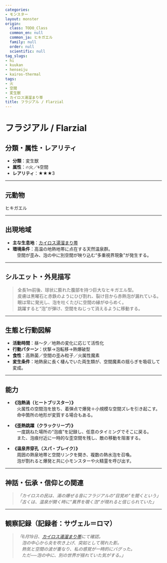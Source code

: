 ```yaml
---
categories:
- モンスター
layout: monster
origin:
  class: TODO_Class
  common_en: null
  common_ja: ヒキガエル
  family: null
  order: null
  scientific: null
tag_slugs:
- hi
- kuukan
- henseiju
- kairos-thermal
tags:
- 火
- 空間
- 変生獣
- カイロス湯溜まり帯
title: フラジアル / Flarzial
---
```


# フラジアル / Flarzial

## 分類・属性・レアリティ

* **分類**：変生獣  
* **属性**：🔥火／🌀空間  
* **レアリティ**：★★★3

---

## 元動物
ヒキガエル

---

## 出現地域

* **主な生息地**：[カイロス湯溜まり帯](../place/kairos_thermal.md)  
* **環境条件**：高温の地熱地帯に点在する天然温泉群。  
　空間が歪み、泡の中に別空間が映り込む“多重視界現象”が発生する。

---

## シルエット・外見描写

> 全長1m前後、球状に膨れた腹部を持つ巨大なヒキガエル型。  
> 皮膚は黒曜石と赤鉄のようにひび割れ、裂け目から赤熱泡が漏れている。  
> 眼は常に発光し、泡を吐くたびに空間の縁がゆらめく。  
> 跳躍すると“泡”が弾け、空間をねじって消えるように移動する。

---

## 生態と行動図解

* **活動時間**：昼～夕／地熱の変化に応じて活性化  
* **行動パターン**：伏撃→泡転移→熱爆破型  
* **食性**：高熱菌／空間の歪み粒子／火属性魔素  
* **変生条件**：地熱泉に長く棲んでいた両生類が、空間魔素の揺らぎを吸収して変成。

---

## 能力

* **《泡熱渦（ヒートブリスター）》**  
　火属性の空間泡を放ち、着弾点で爆発＋小規模な空間ズレを引き起こす。  
　命中箇所の地形が変質する場合もある。

* **《歪熱跳躍（クラックリープ）》**  
　一度跳ねた場所の“泡痕”を記録し、任意のタイミングでそこに戻る。  
　また、泡痕付近に一時的な歪空間を残し、敵の移動を阻害する。

* **《温泉界穿孔（スパ・ブレイク）》**  
　周囲の熱泉地帯と空間リンクを開き、複数の熱水泡を召喚。  
　泡が割れると爆発と共に小モンスターや火精霊を呼び出す。

---

## 神話・伝承・信仰との関連

> *「カイロスの民は、湯の爆ぜる音にフラジアルの“目覚め”を聞くという」*  
> *「古くは、温泉が開く時に“異界を覗く泡”が現れると信じられていた」*

---

## 観察記録（記録者：サヴェル＝ロマ）

> *「6月19日、[カイロス湯溜まり帯](../place/kairos_thermal.md)にて確認。  
　泡の中心から炎を吹き上げ、突如として現れた影。  
　熱気と空間の波が重なり、私の感覚が一時的にバグった。  
　ただ──泡の中に、別の世界が揺れていた気がする。」*